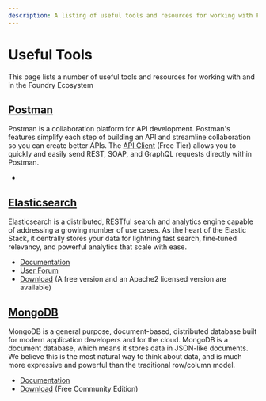 ```yaml
---
description: A listing of useful tools and resources for working with Foundry
---
```


# Useful Tools

This page lists a number of useful tools and resources for working with and in the Foundry Ecosystem

## [Postman](https://www.postman.com/#)

Postman is a collaboration platform for API development. Postman's features simplify each step of building an API and streamline collaboration so you can create better APIs. The [API Client](https://www.postman.com/product/api-client/) \(Free Tier\) allows you to quickly and easily send REST, SOAP, and GraphQL requests directly within Postman.

* 
## [Elasticsearch](https://www.elastic.co/elasticsearch/)

Elasticsearch is a distributed, RESTful search and analytics engine capable of addressing a growing number of use cases. As the heart of the Elastic Stack, it centrally stores your data for lightning fast search, fine‑tuned relevancy, and powerful analytics that scale with ease.

* [Documentation](https://www.elastic.co/guide/en/elasticsearch/reference/current/index.html)
* [User Forum](https://discuss.elastic.co/c/elasticsearch)
* [Download](https://www.elastic.co/downloads/elasticsearch) \(A free version and an Apache2 licensed version are available\)

## [MongoDB](https://www.mongodb.com)

MongoDB is a general purpose, document-based, distributed database built for modern application developers and for the cloud. MongoDB is a document database, which means it stores data in JSON-like documents. We believe this is the most natural way to think about data, and is much more expressive and powerful than the traditional row/column model.

* [Documentation](https://docs.mongodb.com)
* [Download](https://www.mongodb.com/try/download/community) \(Free Community Edition\)









